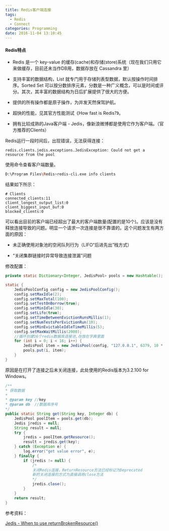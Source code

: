 ```yaml
---
title: Redis客户端连接
tags:
  - Redis
  - Connect
categories: Programming
date: 2016-11-04 13:10:45
---
```


#### Redis特点


* Redis 是一个 key-value 的缓存(cache)和存储(store)系统（现在我们只用它来做缓存，目前还未当作DB用，数据存放在 Cassandra 里）

* 支持丰富的数据结构，List 就专门用于存储列表型数据，默认按操作时间排序。Sorted Set 可以按分数排序元素，分数是一种广义概念，可以是时间或评分。其次，其丰富的数据结构为日后扩展提供了很大的方便。

* 提供的所有操作都是原子操作，为并发天然保驾护航。

* 超快的性能，见其官方性能测试《How fast is Redis?》。

* 拥有比较成熟的Java客户端 - Jedis，像新浪微博都是使用它作为客户端。（官方推荐的Clients）

Redis运行一段时间后，出现错误，无法获得连接：

```
redis.clients.jedis.exceptions.JedisException: Could not get a resource from the pool
```

使用命令查看客户端数量。

```Bash
D:\Program Files\Redis>redis-cli.exe info clients
```

结果如下所示：

```
# Clients
connected_clients:11
client_longest_output_list:0
client_biggest_input_buf:0
blocked_clients:0
```

可以看出目前的客户端已经超出了最大的客户端数量(配置的是10个)。应该是没有释放连接导致的问题。明显一个请求一次连接是很不靠谱的。这个问题发生有两方面的原因：

* 未正确使用对象池的空闲队列行为（LIFO“后进先出”栈方式）

* “关闭集群链接时异常导致连接泄漏”问题

修改配置：

```Java
private static Dictionary<Integer, JedisPool> pools = new Hashtable();

static {
    JedisPoolConfig config = new JedisPoolConfig();
    config.setMaxIdle(2);
    config.setMaxTotal(100);
    config.setTestOnBorrow(true);
    config.setMinIdle(30);
    config.setLifo(true);
    config.setTimeBetweenEvictionRunsMillis(1);
    config.setNumTestsPerEvictionRun(10);
    config.setMinEvictableIdleTimeMillis(5);
    config.setMaxWaitMillis(2000);
    //循环创建16个redis数据库连接池,存放在字典里面
    for (int i = 0; i < 16; i++) {
        JedisPool item = new JedisPool(config, "127.0.0.1", 6379, 10 * 1000);
        pools.put(i, item);
    }
}
```

原因是在打开了连接之后未关闭连接，此处使用的Redis版本为3.2.100 for Windows。

```Java
/**
* 获取数据
*
* @param key //key
* @param db  //数据库序号
*/
public static String get(String key, Integer db) {
    JedisPool poolItem = pools.get(db);
    Jedis jredis = null;
    String result = null;
    try {
        jredis = poolItem.getResource();
        result = jredis.get(key);
    } catch (Exception e) {
        log.error("get value error", e);
    } finally {
        if (jredis != null) {
        	/*
            关闭Redis连接，ReturnResource方法已经标记为Deprecated
            新的关闭连接的方式为直接调用close方法
            */
            jredis.close();
        }
    }
    return result;
}
```

参考资料：

[Jedis - When to use returnBrokenResource()](http://stackoverflow.com/questions/17082163/jedis-when-to-use-returnbrokenresource)

